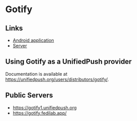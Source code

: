 # Gotify

## Links

* [Android application](https://github.com/UnifiedPush/gotify-android)
* [Server](https://github.com/gotify/server)

## Using Gotify as a UnifiedPush provider

Documentation is available at <https://unifiedpush.org/users/distributors/gotify/>.

## Public Servers

* <https://gotify1.unifiedpush.org>
* <https://gotify.fedilab.app/>
